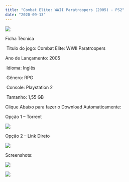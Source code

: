 ```yaml
---
title: "Combat Elite: WWII Paratroopers (2005) - PS2"
date: "2020-09-13"
---
```


![](https://1.bp.blogspot.com/-54wf3BfdhTM/X15sEX_viWI/AAAAAAAAPAA/BRaiYtb_dcMK5xct_HfALG1MuwZu87lJACLcBGAsYHQ/s320/D_NQ_NP_713719-MLB31793440491_082019-O.jpg)

Ficha Técnica

 Titulo do jogo: Combat Elite: WWII Paratroopers 

Ano de Lançamento: 2005

 Idioma: Inglês

 Gênero: RPG

 Console: Playstation 2

 Tamanho: 1,55 GB

Clique Abaixo para fazer o Download Automaticamente: 

Opção 1 – Torrent

[![](https://1.bp.blogspot.com/-gM_bieM_Xmg/X11OuuXJ_iI/AAAAAAAAO6I/YZCF0qruSJgINabjGnzop1wom3zhhl8BgCLcBGAsYHQ/s0/LETRA{40dcdfd0a3f176073d713beaee4fcd56db243ec708877a2e730ba987ecd6f1ab}2BPS2.png)](https://zee.gl/5ADMM)

Opção 2 – Link Direto

[![](https://1.bp.blogspot.com/-1h0psgcwSIc/X12Z4_-XFGI/AAAAAAAAO8I/Mc5GWgomPvky4bANZ291sPzxVFKXG0hcQCLcBGAsYHQ/s0/LINK.png)](https://zee.gl/s7LKo)

Screenshots:

[![](https://1.bp.blogspot.com/-CIVcnO2TNQg/X15sE9ECDAI/AAAAAAAAPAE/nH0h-J0zLh0sjmHTV58cwtRDTAVY_lyaACLcBGAsYHQ/w500-h350/combat-elite-wwii-paratroopers-c8241144-cc6b-4beb-be8e-905b1b2df21-resize-750.jpeg)](https://1.bp.blogspot.com/-CIVcnO2TNQg/X15sE9ECDAI/AAAAAAAAPAE/nH0h-J0zLh0sjmHTV58cwtRDTAVY_lyaACLcBGAsYHQ/s640/combat-elite-wwii-paratroopers-c8241144-cc6b-4beb-be8e-905b1b2df21-resize-750.jpeg)

[![](https://1.bp.blogspot.com/-ahLIezEajJc/X15sE02UHtI/AAAAAAAAPAI/JwjbTKDcQY0KzCmTQDpyx1VHPgV2y_jHwCLcBGAsYHQ/w500-h281/maxresdefault.jpg)](https://1.bp.blogspot.com/-ahLIezEajJc/X15sE02UHtI/AAAAAAAAPAI/JwjbTKDcQY0KzCmTQDpyx1VHPgV2y_jHwCLcBGAsYHQ/s1280/maxresdefault.jpg)
